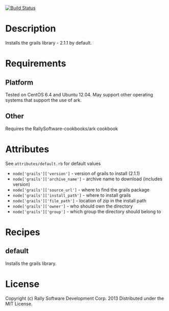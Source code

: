 [![Build Status](https://travis-ci.org/RallySoftware-cookbooks/grails.png?branch=master)](https://travis-ci.org/RallySoftware-cookbooks/grails)

Description
===========
Installs the grails library - 2.1.1 by default.

Requirements
============

Platform
--------
Tested on CentOS 6.4 and Ubuntu 12.04.  May support other operating systems that support the use of ark.

Other
-----

Requires the RallySoftware-cookbooks/ark cookbook

Attributes
==========
See `attributes/default.rb` for default values

* `node['grails']['version']` - version of grails to install (2.1.1)
* `node['grails']['archive_name']`  - archive name to download (includes version)
* `node['grails']['source_url']`  - where to find the grails package
* `node['grails']['install_path']`  - where to install grails
* `node['grails']['file_path']`  - location of zip in the install path
* `node['grails']['owner']`  - who should own the directory
* `node['grails']['group']`  - which group the directory should belong to

Recipes
=======

default
-------

Installs the grails library.

License
=======
Copyright (c) Rally Software Development Corp. 2013
Distributed under the MIT License.


